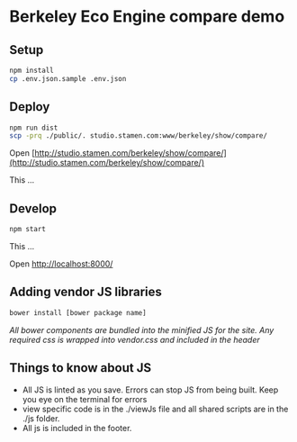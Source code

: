 # Berkeley Eco Engine compare demo

## Setup

```bash
npm install
cp .env.json.sample .env.json
```

## Deploy

```bash
npm run dist
scp -prq ./public/. studio.stamen.com:www/berkeley/show/compare/
```

Open [http://studio.stamen.com/berkeley/show/compare/](http://studio.stamen.com/berkeley/show/compare/)

This ...

## Develop

```bash
npm start
```

This ...

Open [http://localhost:8000/](http://localhost:8000/)

## Adding vendor JS libraries
```bash
bower install [bower package name]
```
_All bower components are bundled into the minified JS for the site. Any required css is wrapped into vendor.css and included in the header_

## Things to know about JS
   * All JS is linted as you save. Errors can stop JS from being built. Keep you eye on the terminal for errors
   * view specific code is in the ./viewJs file and all shared scripts are in the ./js folder.
   * All js is included in the footer.

